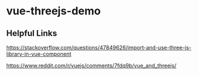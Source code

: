 # vue-threejs-demo

## Helpful Links

https://stackoverflow.com/questions/47849626/import-and-use-three-js-library-in-vue-component

https://www.reddit.com/r/vuejs/comments/7fdq9b/vue_and_threejs/
